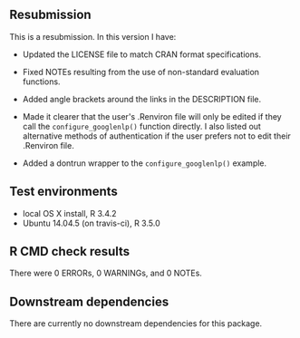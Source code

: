 ## Resubmission
This is a resubmission. In this version I have:

* Updated the LICENSE file to match CRAN format specifications.

* Fixed NOTEs resulting from the use of non-standard evaluation functions.

* Added angle brackets around the links in the DESCRIPTION file.

* Made it clearer that the user's .Renviron file will only be
  edited if they call the `configure_googlenlp()` function directly.
  I also listed out alternative methods of authentication if the
  user prefers not to edit their .Renviron file.

* Added a dontrun wrapper to the `configure_googlenlp()` example.

## Test environments
* local OS X install, R 3.4.2
* Ubuntu 14.04.5 (on travis-ci), R 3.5.0

## R CMD check results
There were 0 ERRORs, 0 WARNINGs, and 0 NOTEs.

## Downstream dependencies
There are currently no downstream dependencies for this package.
